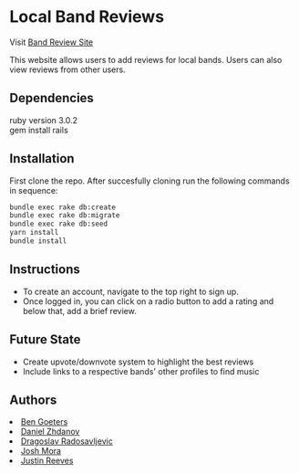# Local Band Reviews

Visit <a href="https://band-review-site.herokuapp.com/">Band Review Site</a>

This website allows users to add reviews for local bands.
Users can also view reviews from other users.

## Dependencies
ruby version 3.0.2 <br>
gem install rails

## Installation

First clone the repo. After succesfully cloning run the following commands in sequence:

```bash
bundle exec rake db:create
bundle exec rake db:migrate
bundle exec rake db:seed
yarn install
bundle install
```

## Instructions

* To create an account, navigate to the top right to sign up.
* Once logged in, you can click on a radio button to add a rating
and below that, add a brief review.

## Future State

* Create upvote/downvote system to highlight the best reviews
* Include links to a respective bands' other profiles to find music

## Authors

<li><a href="https://github.com/0lafe">Ben Goeters</a></li>
<li><a href="https://github.com/DanielZhdanovv">Daniel Zhdanov</a></li>
<li><a href="https://github.com/DragoslavR">Dragoslav Radosavljevic</a></li>
<li><a href="https://github.com/joshrmora">Josh Mora</a></li>
<li><a href="https://github.com/RayReeves">Justin Reeves</a></li>
